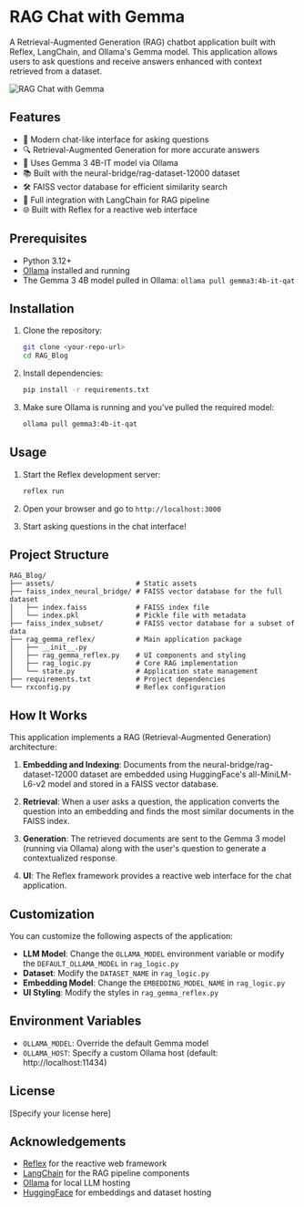 # RAG Chat with Gemma

A Retrieval-Augmented Generation (RAG) chatbot application built with Reflex, LangChain, and Ollama's Gemma model. This application allows users to ask questions and receive answers enhanced with context retrieved from a dataset.

![RAG Chat with Gemma](/assets/screenshot.png)

## Features

- 💬 Modern chat-like interface for asking questions
- 🔍 Retrieval-Augmented Generation for more accurate answers
- 🧠 Uses Gemma 3 4B-IT model via Ollama
- 📚 Built with the neural-bridge/rag-dataset-12000 dataset
- 🛠️ FAISS vector database for efficient similarity search
- 🔄 Full integration with LangChain for RAG pipeline
- 🌐 Built with Reflex for a reactive web interface

## Prerequisites

- Python 3.12+ 
- [Ollama](https://ollama.com/) installed and running
- The Gemma 3 4B model pulled in Ollama: `ollama pull gemma3:4b-it-qat`

## Installation

1. Clone the repository:
   ```bash
   git clone <your-repo-url>
   cd RAG_Blog
   ```

2. Install dependencies:
   ```bash
   pip install -r requirements.txt
   ```

3. Make sure Ollama is running and you've pulled the required model:
   ```bash
   ollama pull gemma3:4b-it-qat
   ```

## Usage

1. Start the Reflex development server:
   ```bash
   reflex run
   ```

2. Open your browser and go to `http://localhost:3000`

3. Start asking questions in the chat interface!

## Project Structure

```
RAG_Blog/
├── assets/                    # Static assets 
├── faiss_index_neural_bridge/ # FAISS vector database for the full dataset
│   ├── index.faiss            # FAISS index file
│   └── index.pkl              # Pickle file with metadata
├── faiss_index_subset/        # FAISS vector database for a subset of data
├── rag_gemma_reflex/          # Main application package
│   ├── __init__.py
│   ├── rag_gemma_reflex.py    # UI components and styling
│   ├── rag_logic.py           # Core RAG implementation
│   └── state.py               # Application state management
├── requirements.txt           # Project dependencies
└── rxconfig.py                # Reflex configuration
```

## How It Works

This application implements a RAG (Retrieval-Augmented Generation) architecture:

1. **Embedding and Indexing**: Documents from the neural-bridge/rag-dataset-12000 dataset are embedded using HuggingFace's all-MiniLM-L6-v2 model and stored in a FAISS vector database.

2. **Retrieval**: When a user asks a question, the application converts the question into an embedding and finds the most similar documents in the FAISS index.

3. **Generation**: The retrieved documents are sent to the Gemma 3 model (running via Ollama) along with the user's question to generate a contextualized response.

4. **UI**: The Reflex framework provides a reactive web interface for the chat application.

## Customization

You can customize the following aspects of the application:

- **LLM Model**: Change the `OLLAMA_MODEL` environment variable or modify the `DEFAULT_OLLAMA_MODEL` in `rag_logic.py`
- **Dataset**: Modify the `DATASET_NAME` in `rag_logic.py`
- **Embedding Model**: Change the `EMBEDDING_MODEL_NAME` in `rag_logic.py`
- **UI Styling**: Modify the styles in `rag_gemma_reflex.py`

## Environment Variables

- `OLLAMA_MODEL`: Override the default Gemma model
- `OLLAMA_HOST`: Specify a custom Ollama host (default: http://localhost:11434)

## License

[Specify your license here]

## Acknowledgements

- [Reflex](https://reflex.dev/) for the reactive web framework
- [LangChain](https://www.langchain.com/) for the RAG pipeline components
- [Ollama](https://ollama.com/) for local LLM hosting
- [HuggingFace](https://huggingface.co/) for embeddings and dataset hosting